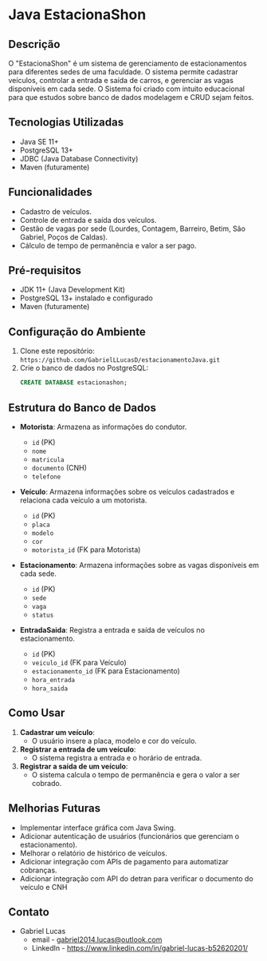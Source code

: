 # Java EstacionaShon

## Descrição
O "EstacionaShon" é um sistema de gerenciamento de estacionamentos para diferentes sedes de uma faculdade. O sistema permite cadastrar veículos, controlar a entrada e saída de carros, e gerenciar as vagas disponíveis em cada sede. O Sistema foi criado com intuito educacional para que estudos sobre banco de dados modelagem e CRUD sejam feitos.

## Tecnologias Utilizadas
- Java SE 11+
- PostgreSQL 13+
- JDBC (Java Database Connectivity)
- Maven (futuramente)
  
## Funcionalidades
- Cadastro de veículos.
- Controle de entrada e saída dos veículos.
- Gestão de vagas por sede (Lourdes, Contagem, Barreiro, Betim, São Gabriel, Poços de Caldas).
- Cálculo de tempo de permanência e valor a ser pago.
  
## Pré-requisitos
- JDK 11+ (Java Development Kit)
- PostgreSQL 13+ instalado e configurado
- Maven (futuramente)
  
## Configuração do Ambiente
1. Clone este repositório: `https://github.com/GabrielLLucasD/estacionamentoJava.git`
2. Crie o banco de dados no PostgreSQL:
   ```sql
   CREATE DATABASE estacionashon;
## Estrutura do Banco de Dados

- **Motorista**: Armazena as informações do condutor.
  - `id` (PK)
  - `nome`
  - `matricula`
  - `documento` (CNH)
  - `telefone` 

- **Veículo**: Armazena informações sobre os veículos cadastrados e relaciona cada veículo a um motorista.
  - `id` (PK)
  - `placa`
  - `modelo`
  - `cor`
  - `motorista_id` (FK para Motorista)

- **Estacionamento**: Armazena informações sobre as vagas disponíveis em cada sede.
  - `id` (PK)
  - `sede`
  - `vaga`
  - `status`

- **EntradaSaida**: Registra a entrada e saída de veículos no estacionamento.
  - `id` (PK)
  - `veiculo_id` (FK para Veículo)
  - `estacionamento_id` (FK para Estacionamento)
  - `hora_entrada`
  - `hora_saida`

## Como Usar
1. **Cadastrar um veículo**:
   - O usuário insere a placa, modelo e cor do veículo.
2. **Registrar a entrada de um veículo**:
   - O sistema registra a entrada e o horário de entrada.
3. **Registrar a saída de um veículo**:
   - O sistema calcula o tempo de permanência e gera o valor a ser cobrado.
## Melhorias Futuras
- Implementar interface gráfica com Java Swing.
- Adicionar autenticação de usuários (funcionários que gerenciam o estacionamento).
- Melhorar o relatório de histórico de veículos.
- Adicionar integração com APIs de pagamento para automatizar cobranças.
- Adicionar integração com API do detran para verificar o documento do veículo e CNH
## Contato
- Gabriel Lucas
  - email - gabriel2014.lucas@outlook.com
  - LinkedIn - https://www.linkedin.com/in/gabriel-lucas-b52620201/
